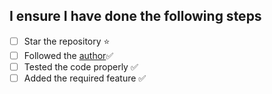 ## I ensure I have done the following steps

<!-- Make sure you follow all the steps inorder to get valid contribution -->

- [ ] Star the repository :star:
- [ ] Followed the [author](https://github.com/piyush97):white_check_mark:
- [ ] Tested the code properly :white_check_mark:
- [ ] Added the required feature :white_check_mark:
